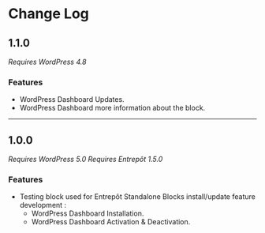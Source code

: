 # Change Log

## 1.1.0

_Requires WordPress 4.8_

### Features

- WordPress Dashboard Updates.
- WordPress Dashboard more information about the block.

---

## 1.0.0

_Requires WordPress 5.0_
_Requires Entrepôt 1.5.0_

### Features

- Testing block used for Entrepôt Standalone Blocks install/update feature development :
  - WordPress Dashboard Installation.
  - WordPress Dashboard Activation & Deactivation.
